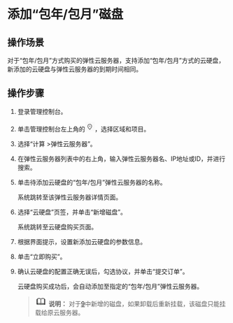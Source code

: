 # 添加“包年/包月”磁盘<a name="ecs_03_0303"></a>

## 操作场景<a name="section10310145315202"></a>

对于“包年/包月”方式购买的弹性云服务器，支持添加“包年/包月”方式的云硬盘，新添加的云硬盘与弹性云服务器的到期时间相同。

## 操作步骤<a name="section953014616212"></a>

1.  登录管理控制台。
2.  单击管理控制台左上角的![](figures/icon-region.png)，选择区域和项目。
3.  选择“计算 \>弹性云服务器”。
4.  在弹性云服务器列表中的右上角，输入弹性云服务器名、IP地址或ID，并进行搜索。
5.  单击待添加云硬盘的“包年/包月”弹性云服务器的名称。

    系统跳转至该弹性云服务器详情页面。

6.  选择“云硬盘”页签，并单击“新增磁盘”。

    系统跳转至云硬盘购买页面。

7.  根据界面提示，设置新添加云硬盘的参数信息。
8.  单击“立即购买”。
9.  <a name="li1314575918314"></a>确认云硬盘的配置正确无误后，勾选协议，并单击“提交订单”。

    云硬盘购买成功后，会自动添加至指定的“包年/包月”弹性云服务器。

    >![](public_sys-resources/icon-note.gif) **说明：** 
    >对于[9](#li1314575918314)中新增的磁盘，如果卸载后重新挂载，该磁盘只能挂载给原云服务器。


